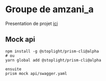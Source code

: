 # Groupe de amzani_a

Presentation de projet [ici](./projet_NET5.pdf)

## Mock api

```
npm install -g @stoplight/prism-cli@alpha
# ou
yarn global add @stoplight/prism-cli@alpha

ensuite
prism mock api/swagger.yaml
```


